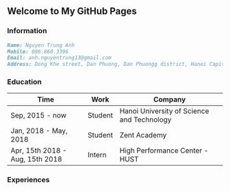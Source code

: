 ## Welcome to My GitHub Pages

### Information

```markdown
Name: Nguyen Trung Anh
Mobile: 086.860.3396
Email: anh.nguyentrung13@gmail.com
Address: Dong Khe street, Dan Phuong, Dan Phuongg district, Hanoi Capital 

```

### Education

Time | Work | Company
-----|------|--------
Sep, 2015 - now | Student | Hanoi University of Science and Technology
Jan, 2018 - May, 2018 | Student | Zent Academy
Apr, 15th 2018 - Aug, 15th 2018 | Intern | High Performance Center - HUST

### Experiences


